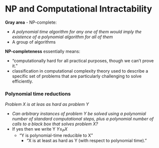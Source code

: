 # NP and Computational Intractability

**Gray area** - NP-complete:
- *A polynomial time algorithm for any one of them would imply the existence of a polynomial algorithm for all of them*
- A group of algorithms

**NP-completeness** essentially means:
- “computationally hard for all practical purposes, though we can’t prove it.”
- classification in computational complexity theory used to describe a specific set of problems that are particularly challenging to solve efficiently.


### Polynomial time reductions
*Problem X is at leas as hard as problem Y*

- *Can arbitrary instances of problem Y be solved using a polynomial number of standard computational steps, plus a polynomial number of calls to a black box that solves problem X?*
- If yes then we write Y $Y \leq_P X$
	- “Y is polynomial-time reducible to X”
		- “X is at least as hard as Y (with respect to polynomial time).”
